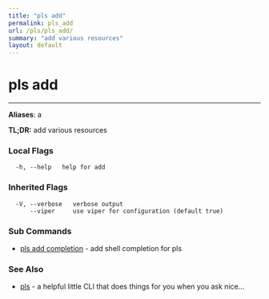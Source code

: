 ```yaml
---
title: "pls add"
permalink: pls_add
url: /pls/pls_add/
summary: "add various resources"
layout: default
---
```

# pls add 

---
**Aliases**: a

**TL;DR:** add various resources

### Local Flags

```
  -h, --help   help for add
```

### Inherited Flags

```
  -V, --verbose   verbose output
      --viper     use viper for configuration (default true)
```
### Sub Commands

* [pls add completion](/pls/pls_add_completion)	 - add shell completion for pls

### See Also

* [pls](/pls/pls)	 - a helpful little CLI that does things for you when you ask nice...
